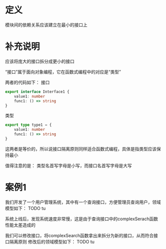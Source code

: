 # 定义

模块间的依赖关系应该建立在最小的接口上


# 补充说明

应该将庞大的接口拆分成更小的接口

“接口”属于面向对象编程，它在函数式编程中的对应是“类型”

两者的代码如下：
接口
```ts
export interface Interface1 {
    value1: number
    func1: () => string
}
```
类型
```ts
export type type1 = {
    value1: number
    func1: () => string
}
```

这两者是等价的，所以说接口隔离原则同样适合函数式编程，具体是指类型应该保持最小

值得注意的是：
类型名首写字母是小写，而接口名首写字母是大写




# 案例1

我们开发了一个用户管理系统，其中有一个查询接口，方便管理员查询用户，领域模型如下：
TODO tu

系统上线后，发现系统速度非常慢，这是由于查询接口中的complexSerach函数性能太差造成的

我们可以修改接口，将complexSearch函数拿出来拆分为新的接口，从而符合接口隔离原则
修改后的领域模型如下：
TODO tu